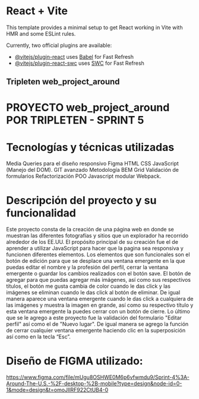 # React + Vite

This template provides a minimal setup to get React working in Vite with HMR and some ESLint rules.

Currently, two official plugins are available:

- [@vitejs/plugin-react](https://github.com/vitejs/vite-plugin-react/blob/main/packages/plugin-react/README.md) uses [Babel](https://babeljs.io/) for Fast Refresh
- [@vitejs/plugin-react-swc](https://github.com/vitejs/vite-plugin-react-swc) uses [SWC](https://swc.rs/) for Fast Refresh

## Tripleten web_project_around

# PROYECTO web_project_around POR TRIPLETEN - SPRINT 5

# Tecnologías y técnicas utilizadas
Media Queries para el diseño responsivo
Figma
HTML
CSS
JavaScript (Manejo del DOM).
GIT avanzado
Metodología BEM
Grid
Validación de formularios
Refactorización
POO
Javascript modular
Webpack.

# Descripción del proyecto y su funcionalidad
Este proyecto consta de la creación de una página web en donde se muestran las diferentes fotografías y sitios que un explorador ha recorrido alrededor de los EE.UU. El propósito principal de su creación fue el de aprender a utilizar JavaScript para hacer que la pagina sea responsiva y funcionen diferentes elementos. Los elementos que son funcionales son el botón de edición para que se desplace una ventana emergente en la que puedas editar el nombre y la profesión del perfil, cerrar la ventana emergente o guardar los cambios realizados con el botón save. El botón de agregar para que puedas agregar más imágenes, así como sus respectivos títulos, el botón me gusta cambia de color cuando le das click y las imágenes se eliminan cuando le das click al botón de eliminar. De igual manera aparece una ventana emergente cuando le das click a cualquiera de las imágenes y muestra la imagen en grande, así como su respectivo título y esta ventana emergente la puedes cerrar con un botón de cierre. Lo último que se le agrego a este proyecto fue la validación del formulario "Editar perfil" así como el de "Nuevo lugar". De igual manera se agrego la función de cerrar cualquier ventana emergente haciendo clic en la superposición así como en la tecla “Esc”.

# Diseño de FIGMA utilizado:

https://www.figma.com/file/mUgu8OSHWE0M6p6vfwmdu9/Sprint-4%3A-Around-The-U.S.-%2F-desktop-%2B-mobile?type=design&node-id=0-1&mode=design&t=omoJIlRF922CtUB4-0